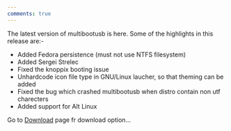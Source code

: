 ```yaml
---
comments: true
---
```


The latest version of multibootusb is here. Some of the highlights in this release are:-

* Added Fedora persistence (must not use NTFS filesystem)
* Added Sergei Strelec
* Fixed the knoppix booting issue
* Unhardcode icon file type in GNU/Linux laucher, so that theming can be added
* Fixed the bug which crashed multibootusb when distro contain non utf charecters
* Added support for Alt Linux

Go to [Download](http://multibootusb.org/page_download) page fr download option...

